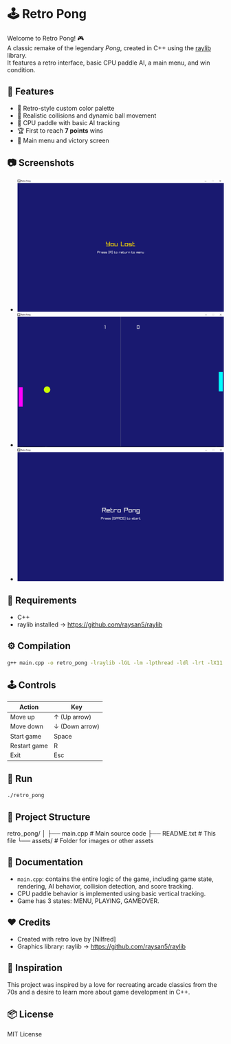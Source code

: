 🕹️ Retro Pong
=============

Welcome to Retro Pong! 🎮  
A classic remake of the legendary *Pong*, created in C++ using the [raylib](https://www.raylib.com/) library.  
It features a retro interface, basic CPU paddle AI, a main menu, and win condition.

🎯 Features
-----------
- 🎨 Retro-style custom color palette
- 🎾 Realistic collisions and dynamic ball movement
- 🤖 CPU paddle with basic AI tracking
- 🏆 First to reach **7 points** wins
- 🧭 Main menu and victory screen

📷 Screenshots
--------------

- ![Gameplay 1](./assets/3.png)
- ![Gameplay 2](./assets/2.png)
- ![Main Menu](./assets/1.png)

🧪 Requirements
---------------
- C++
- raylib installed → https://github.com/raysan5/raylib

⚙️ Compilation
--------------
```bash
g++ main.cpp -o retro_pong -lraylib -lGL -lm -lpthread -ldl -lrt -lX11
```

🕹️ Controls
------------
| Action             | Key               |
|--------------------|-------------------|
| Move up            | ↑ (Up arrow)      |
| Move down          | ↓ (Down arrow)    |
| Start game         | Space             |
| Restart game       | R                 |
| Exit               | Esc               |

🚀 Run
-----
```bash
./retro_pong
```

📁 Project Structure
--------------------
retro_pong/
│
├── main.cpp          # Main source code
├── README.txt        # This file
└── assets/           # Folder for images or other assets

📘 Documentation
----------------
- `main.cpp`: contains the entire logic of the game, including game state, rendering, AI behavior, collision detection, and score tracking.
- CPU paddle behavior is implemented using basic vertical tracking.
- Game has 3 states: MENU, PLAYING, GAMEOVER.

❤️ Credits
----------
- Created with retro love by [Nilfred]
- Graphics library: raylib → https://github.com/raysan5/raylib

🧠 Inspiration
--------------
This project was inspired by a love for recreating arcade classics from the 70s and a desire to learn more about game development in C++.

📦 License
----------
MIT License
